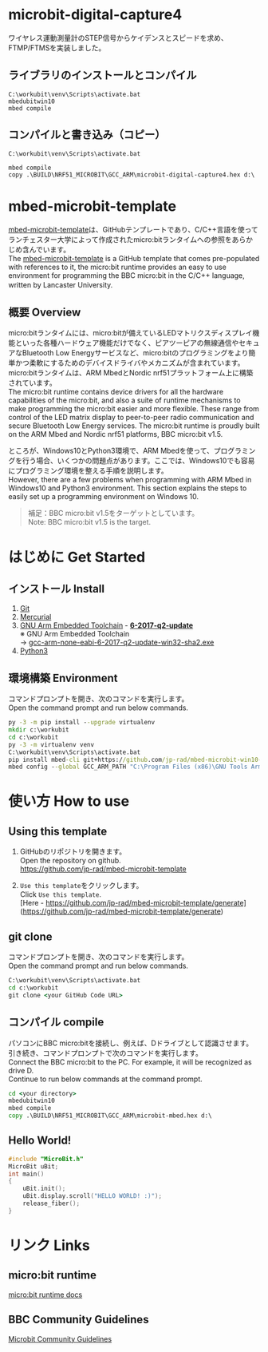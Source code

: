 # microbit-digital-capture4

ワイヤレス運動測量計のSTEP信号からケイデンスとスピードを求め、FTMP/FTMSを実装しました。

## ライブラリのインストールとコンパイル

```
C:\workubit\venv\Scripts\activate.bat
mbedubitwin10
mbed compile

```

## コンパイルと書き込み（コピー）

```
C:\workubit\venv\Scripts\activate.bat

mbed compile
copy .\BUILD\NRF51_MICROBIT\GCC_ARM\microbit-digital-capture4.hex d:\

```

# mbed-microbit-template

[mbed-microbit-template](https://github.com/jp-rad/mbed-microbit-template)は、GitHubテンプレートであり、C/C++言語を使ってランチェスター大学によって作成されたmicro:bitランタイムへの参照をあらかじめ含んでいます。  
The [mbed-microbit-template](https://github.com/jp-rad/mbed-microbit-template) is a GitHub template that comes pre-populated with references to it, the micro:bit runtime provides an easy to use environment for programming the BBC micro:bit in the C/C++ language, written by Lancaster University.　　

## 概要 Overview

micro:bitランタイムには、micro:bitが備えているLEDマトリクスディスプレイ機能といった各種ハードウェア機能だけでなく、ピアツーピアの無線通信やセキュアなBluetooth Low Energyサービスなど、micro:bitのプログラミングをより簡単かつ柔軟にするためのデバイスドライバやメカニズムが含まれています。micro:bitランタイムは、ARM MbedとNordic nrf51プラットフォーム上に構築されています。  
The micro:bit runtime contains device drivers for all the hardware capabilities of the micro:bit, and also a suite of runtime mechanisms to make programming the micro:bit easier and more flexible. These range from control of the LED matrix display to peer-to-peer radio communication and secure Bluetooth Low Energy services. The micro:bit runtime is proudly built on the ARM Mbed and Nordic nrf51 platforms, BBC micro:bit v1.5.  

ところが、Windows10とPython3環境で、ARM Mbedを使って、プログラミングを行う場合、いくつかの問題点があります。ここでは、Windows10でも容易にプログラミング環境を整える手順を説明します。  
However, there are a few problems when programming with ARM Mbed in Windows10 and Python3 environment. This section explains the steps to easily set up a programming environment on Windows 10.  

> 補足：BBC micro:bit v1.5をターゲットとしています。  
> Note: BBC micro:bit v1.5 is the target.  

# はじめに Get Started

## インストール Install 

1. [Git](https://git-scm.com/)
2. [Mercurial](https://www.mercurial-scm.org/)
3. [GNU Arm Embedded Toolchain](https://developer.arm.com/tools-and-software/open-source-software/developer-tools/gnu-toolchain/gnu-rm/downloads) - [**6-2017-q2-update**](https://developer.arm.com/-/media/Files/downloads/gnu-rm/6-2017q2/gcc-arm-none-eabi-6-2017-q2-update-win32-sha2.exe)  
※ GNU Arm Embedded Toolchain  
  → [gcc-arm-none-eabi-6-2017-q2-update-win32-sha2.exe](https://developer.arm.com/-/media/Files/downloads/gnu-rm/6-2017q2/gcc-arm-none-eabi-6-2017-q2-update-win32-sha2.exe)
4. [Python3](https://www.python.org/downloads/)

## 環境構築 Environment

コマンドプロンプトを開き、次のコマンドを実行します。  
Open the command prompt and run below commands.

```CommandPrompt.cmd
py -3 -m pip install --upgrade virtualenv
mkdir c:\workubit
cd c:\workubit
py -3 -m virtualenv venv
C:\workubit\venv\Scripts\activate.bat
pip install mbed-cli git+https://github.com/jp-rad/mbed-microbit-win10-setup.git
mbed config --global GCC_ARM_PATH "C:\Program Files (x86)\GNU Tools Arm Embedded\6 2017-q2-update\bin"

```

# 使い方 How to use

## Using this template

1. GitHubのリポジトリを開きます。  
   Open the repository on github.  
   https://github.com/jp-rad/mbed-microbit-template

1. `Use this template`をクリックします。  
   Click `Use this template`.  
   [Here - https://github.com/jp-rad/mbed-microbit-template/generate]   (https://github.com/jp-rad/mbed-microbit-template/generate)


## git clone

コマンドプロンプトを開き、次のコマンドを実行します。  
Open the command prompt and run below commands.

```CommandPrompt.cmd
C:\workubit\venv\Scripts\activate.bat
cd c:\workubit
git clone <your GitHub Code URL>
```

## コンパイル compile

パソコンにBBC micro:bitを接続し、例えば、Dドライブとして認識させます。   
引き続き、コマンドプロンプトで次のコマンドを実行します。   
Connect the BBC micro:bit to the PC. For example, it will be recognized as drive D.  
Continue to run below commands at the command prompt.

```CommandPrompt.cmd
cd <your directory>
mbedubitwin10
mbed compile
copy .\BUILD\NRF51_MICROBIT\GCC_ARM\microbit-mbed.hex d:\
```

## Hello World!

```cpp
#include "MicroBit.h"
MicroBit uBit;
int main()
{
    uBit.init();
    uBit.display.scroll("HELLO WORLD! :)");
    release_fiber();
}
```

# リンク Links

## micro:bit runtime

[micro:bit runtime docs](https://lancaster-university.github.io/microbit-docs/)

## BBC Community Guidelines

[Microbit Community Guidelines](http://microbit.org/community/)
